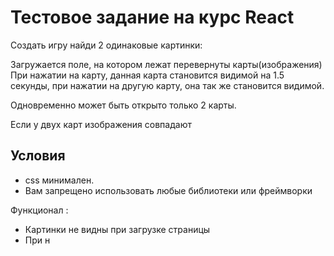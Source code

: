# Тестовое задание на курс React

Создать игру найди 2 одинаковые картинки:

Загружается поле, на котором лежат перевернуты карты(изображения)
При нажатии на карту, данная карта становится видимой на 1.5 секунды, при нажатии на другую карту, она так же становится видимой.

Одновременно может быть открыто только 2 карты.

Если у двух карт изображения совпадают

## Условия
- css минимален.
- Вам запрещено использовать любые библиотеки или фреймворки

Функционал :

  - Картинки не видны при загрузке страницы
  - При н


